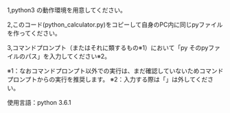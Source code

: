 1,python3 の動作環境を用意してください。

2,このコード(python_calculator.py)をコピーして自身のPC内に同じpyファイルを作ってください。

3,コマンドプロンプト（またはそれに類するもの※1）において「py そのpyファイルのパス」を入力してください※2。

※1：なおコマンドプロンプト以外での実行は、まだ確認していないためコマンドプロンプトからの実行を推奨します。
※2：入力する際は「」は外してください。

使用言語：python 3.6.1
